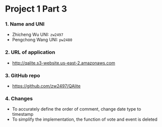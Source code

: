 # Project 1 Part 3

### 1. Name and UNI

* Zhicheng Wu                UNI: `zw2497` 
* Pengchong Wang        UNI: `pw2480`      

### 2. URL of application

* <http://qalite.s3-website.us-east-2.amazonaws.com>

### 3. GitHub repo

* https://github.com/zw2497/QAlite

### 4. Changes

* To accurately define the order of comment, change date type to timestamp
* To simplify the implementation, the function of vote and event is deleted

